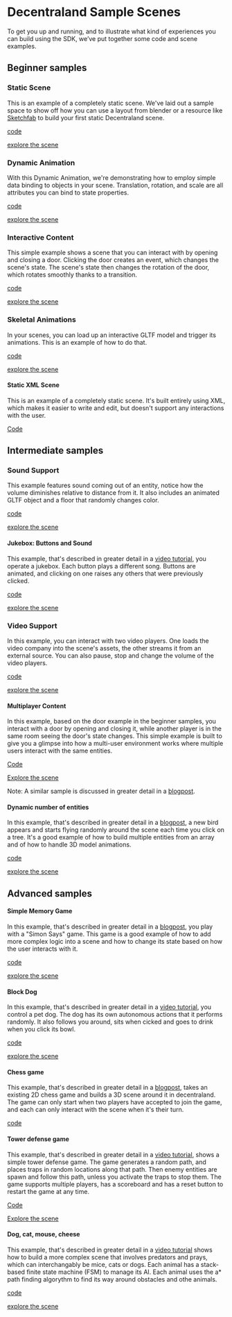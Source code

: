 # Decentraland Sample Scenes

To get you up and running, and to illustrate what kind of experiences you can build using the SDK, we’ve put together some code and scene examples.

## Beginner samples


### Static Scene

This is an example of a completely static scene. We've laid out a sample space to show off how you can use a layout from blender or a resource like [Sketchfab](https://sketchfab.com/) to build your first static Decentraland scene.

[code](https://github.com/decentraland/sample-scene-static)

[explore the scene](https://dcl-project-aobsbnmsdl.now.sh/?position=0%2C-1)

### Dynamic Animation

With this Dynamic Animation, we're demonstrating how to employ simple data binding to objects in your scene. Translation, rotation, and scale are all attributes you can bind to state properties.

[code](https://github.com/decentraland/sample-scene-dynamic-animation)

[explore the scene](https://dcl-project-fkmccoyvhb.now.sh/?position=0%2C-1)

### Interactive Content


This simple example shows a scene that you can interact with by opening and closing a door. Clicking the door creates an event, which changes the scene's state. The scene's state then changes the rotation of the door, which rotates smoothly thanks to a transition.


[code](https://github.com/decentraland/sample-scene-script)

[explore the scene](https://dcl-project-inksbqgcjj.now.sh/?position=-41%2C-113)


### Skeletal Animations

In your scenes, you can load up an interactive GLTF model and trigger its animations. This is an example of how to do that. 

[code](https://github.com/decentraland/sample-scene-skeletal-animation)

[explore the scene](https://dcl-project-tiroqwvfop.now.sh/?position=0%2C1)


#### Static XML Scene

This is an example of a completely static scene. It's built entirely using XML, which makes it easier to write and edit, but doesn't support any interactions with the user.

[Code](https://github.com/decentraland/sample-scene-static-xml)

## Intermediate samples

### Sound Support

This example features sound coming out of an entity, notice how the volume diminishes relative to distance from it. It also includes an animated GLTF object and a floor that randomly changes color.

[code](https://github.com/decentraland/sample-scene-sound-support)

[explore the scene](https://dcl-project-lolxizhsmy.now.sh/?position=-1%2C-1)


#### Jukebox: Buttons and Sound

This example, that's described in greater detail in a [video tutorial](https://steemit.com/tutorial/@hardlydifficult/decentraland-tutorial-creating-a-music-jukebox), you operate a jukebox. Each button plays a different song. Buttons are animated, and clicking on one raises any others that were previously clicked.

[code](https://github.com/decentraland/sample-scene-jukebox)

[explore the scene](https://dcl-project-nvahvjzeiz.now.sh/?position=42%2C42)

### Video Support

In this example, you can interact with two video players. One loads the video company into the scene's assets, the other streams it from an external source. You can also pause, stop and change the volume of the video players.

[code](https://github.com/decentraland/sample-scene-video-support)

[explore the scene](https://dcl-project-ffueiuubku.now.sh/?position=0%2C-1)



#### Multiplayer Content

In this example, based on the door example in the beginner samples, you interact with a door by opening and closing it, while another player is in the same room seeing the door's state changes. This simple example is built to give you a glimpse into how a multi-user environment works where multiple users interact with the same entities.

[Code](https://github.com/decentraland/sample-scene-server)

[Explore the scene](https://dcl-project-fprfrtlboa.now.sh/?position=0%2C0)

Note: A similar sample is discussed in greater detail in a [blogpost](https://blog.decentraland.org/sdk-highlight-building-an-underwater-landscape-5bfcce73ff35).


#### Dynamic number of entities

In this example, that's described in greater detail in a [blogpost](https://blog.decentraland.org/developer-tutorial-creating-a-dynamic-flock-of-hummingbirds-8c2cd41f8296), a new bird appears and starts flying randomly around the scene each time you click on a tree. It's a good example of how to build multiple entities from an array and of how to handle 3D model animations.

[code](https://github.com/decentraland/sample-scene-array-of-entities/blob/master/README.md)

[explore the scene](https://dcl-project-xdoolmuwqt.now.sh/?position=0%2C-1)


## Advanced samples

#### Simple Memory Game

In this example, that's described in greater detail in a [blogpost](https://blog.decentraland.org/building-a-memory-game-using-decentralands-sdk-87ee35968f8d), you play with a "Simon Says" game. This game is a good example of how to add more complex logic into a scene and how to change its state based on how the user interacts with it.

[code](https://github.com/decentraland/sample-scene-memory-game)

[explore the scene](https://dcl-project-asliohkpyt.now.sh/?position=0%2C0)

<!--
#### Pay to open

In this example, based on the door example in the beginner samples, you're only allowed to open the door if you've paid 10 MANA to a specific wallet. The sample shows how you can use the SDK to track blockchain transactions.

[code](https://github.com/decentraland/sample-scene-payments)

-->

#### Block Dog

In this example, that's described in greater detail in a [video tutorial](https://steemit.com/tutorial/@hardlydifficult/decentraland-tutorial-basic-ai-with-block-dog), you control a pet dog. The dog has its own autonomous actions that it performs randomly. It also follows you around, sits when cicked and goes to drink when you click its bowl.

[code](https://github.com/decentraland/sample-scene-Block-Dog)

[explore the scene](https://dcl-project-meybigwwvv.now.sh/?position=42%2C41)

#### Chess game

This example, that's described in greater detail in a [blogpost](https://blog.decentraland.org/developer-tutorial-port-a-redux-chess-game-to-decentraland-49f509b2eba6), takes an existing 2D chess game and builds a 3D scene around it in decentraland. The game can only start when two players have accepted to join the game, and each can only interact with the scene when it's their turn.

[code](https://github.com/cazala/decentraland-redux-chess-app)

#### Tower defense game

This example, that's described in greater detail in a [video tutorial](https://steemit.com/tutorial/@hardlydifficult/decentraland-tutorial-a-simple-tower-defense-game), shows a simple tower defense game. The game generates a random path, and places traps in random locations along that path. Then enemy entities are spawn and follow this path, unless you activate the traps to stop them. The game supports multiple players, has a scoreboard and has a reset button to restart the game at any time.

[Code](https://github.com/decentraland/sample-scene-tower-defense-game)

[Explore the scene](https://dcl-project-iavfhvaswv.now.sh/?position=0%2C-1)

#### Dog, cat, mouse, cheese

This example, that's described in greater detail in a [video tutorial](https://steemit.com/tutorial/@hardlydifficult/decentraland-tutorial-dog-cat-mouse-cheese-using-a-fsm) shows how to build a more complex scene that involves predators and prays, which can interchangably be mice, cats or dogs. Each animal has a stack-based finite state machine (FSM) to manage its AI. Each animal uses the a\* path finding algorythm to find its way around obstacles and othe animals.

[code](https://dcl-project-bfvkjmdtyf.now.sh)

[explore the scene](https://dcl-project-bfvkjmdtyf.now.sh/?position=42%2C43)
